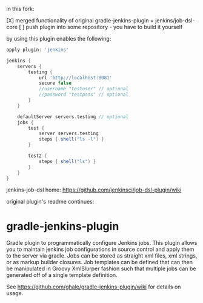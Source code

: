 in this fork:

[X] merged functionality of original gradle-jenkins-plugin + jenkins/job-dsl-core
[ ] push plugin into some repository - you have to build it yourself

by using this plugin enables the following:

```groovy
apply plugin: 'jenkins'

jenkins {
	servers {
		testing {
			url 'http://localhost:8081'
			secure false
			//username "testuser" // optional
			//password "testpass" // optional
		}
	}

	defaultServer servers.testing // optional
	jobs {
		test {
			server servers.testing
			steps { shell("ls -l") }
		}

		test2 {
			steps { shell("ls") }
		}
	}
}
```

jenkins-job-dsl home:
https://github.com/jenkinsci/job-dsl-plugin/wiki	


original plugin's readme continues:

gradle-jenkins-plugin
=====================

Gradle plugin to programmatically configure Jenkins jobs.  This plugin allows you to maintain jenkins job configurations in source control and apply them to the server via gradle.  Jobs can be stored as straight xml files, xml strings, or as markup builder closures.  Job templates can be defined that can then be manipulated in Groovy XmlSlurper fashion such that multiple jobs can be generated off of a single template definition.

See https://github.com/ghale/gradle-jenkins-plugin/wiki for details on usage.

              
